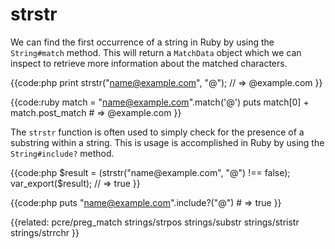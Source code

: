 # strstr

We can find the first occurrence of a string in Ruby by using the
`String#match` method. This will return a `MatchData` object which we can
inspect to retrieve more information about the matched characters.

{{code:php
    print strstr("name@example.com", "@");
    // => @example.com
}}

{{code:ruby
    match = "name@example.com".match('@')
    puts match[0] + match.post_match
    # => @example.com
}}

The `strstr` function is often used to simply check for the presence of a
substring within a string. This is usage is accomplished in Ruby by using the
`String#include?` method.

{{code:php
    $result = (strstr("name@example.com", "@") !== false);
    var_export($result);
    // => true
}}

{{code:php
    puts "name@example.com".include?("@")
    # => true
}}


{{related:
    pcre/preg_match
    strings/strpos
    strings/substr
    strings/stristr
    strings/strrchr
}}

